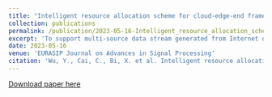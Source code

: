 ```yaml
---
title: "Intelligent resource allocation scheme for cloud-edge-end framework aided multi-source data stream"
collection: publications
permalink: /publication/2023-05-16-Intelligent_resource_allocation_scheme_for_cloud_edge_end_framework_aided_multi_source_data_stream.md
excerpt: 'To support multi-source data stream generated from Internet of Things devices, edge computing emerges as a promising computing pattern with low latency and high bandwidth compared to cloud computing. To enhance the performance of edge computing within limited communication and computation resources, we study a cloud-edge-end computing architecture, where one cloud server and multiple computational access points can collaboratively process the compute-intensive data streams that come from multiple sources. Moreover, a multi-source environment is considered, in which the wireless channel and the characteristic of the data stream are time-varying. To adapt to the dynamic network environment, we first formulate the optimization problem as a markov decision process and then decompose it into a data stream offloading ratio assignment sub-problem and a resource allocation sub-problem. Meanwhile, in order to reduce the action space, we further design a novel approach that combines the proximal policy optimization (PPO) scheme with convex optimization, where the PPO is used for the data stream offloading assignment, while the convex optimization is employed for the resource allocation. The simulated out-comes in this work can help the development of the application of the multi-sour data stream.'
date: 2023-05-16
venue: 'EURASIP Journal on Advances in Signal Processing'
citation: 'Wu, Y., Cai, C., Bi, X. et al. Intelligent resource allocation scheme for cloud-edge-end framework aided multi-source data stream. EURASIP J. Adv. Signal Process. 2023, 56 (2023). https://doi.org/10.1186/s13634-023-01018-x'
---
```


[Download paper here](https://asp-eurasipjournals.springeropen.com/articles/10.1186/s13634-023-01018-x)
